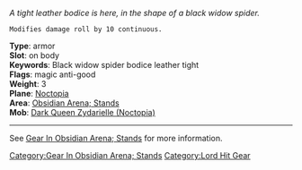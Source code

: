 *A tight leather bodice is here, in the shape of a black widow spider.*

`Modifies damage roll by 10 continuous.`

**Type**: armor  
**Slot**: on body  
**Keywords**: Black widow spider bodice leather tight  
**Flags**: magic anti-good  
**Weight**: 3  
**Plane**: [Noctopia](:Category:Noctopia.md "wikilink")  
**Area**: [Obsidian Arena;
Stands](:Category:Obsidian_Arena;_Stands.md "wikilink")  
**Mob**: [Dark Queen Zydarielle
(Noctopia)](Zydarielle,_Queen_Of_Stars.md "wikilink")

------------------------------------------------------------------------

See [Gear In Obsidian Arena;
Stands](:Category:Gear_In_Obsidian_Arena;_Stands.md "wikilink") for more
information.

[Category:Gear In Obsidian Arena;
Stands](Category:Gear_In_Obsidian_Arena;_Stands "wikilink")
[Category:Lord Hit Gear](Category:Lord_Hit_Gear "wikilink")
